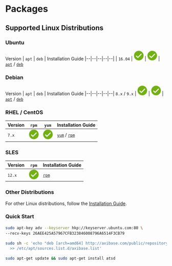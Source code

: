 # Packages

## Supported Linux Distributions

### **Ubuntu**

 Version | `apt` | `deb` | Installation Guide
|--|--|--|--|--|
| `16.04` | ![](../images/ok.svg) | [![](../images/ok.svg)](https://axibase.com/public/atsd_deb_latest.htm) |  [`apt`](./ubuntu-debian-apt.md) / [`deb`](./ubuntu-debian-deb.md)

### **Debian**

 Version | `apt` | `deb` | Installation Guide
|--|--|--|--|--|
`8.x` / `9.x` | ![](../images/ok.svg) | [![](../images/ok.svg)](https://axibase.com/public/atsd_deb_latest.htm) |  [`apt`](./ubuntu-debian-apt.md) / [`deb`](./ubuntu-debian-deb.md)

### **RHEL** / **CentOS**

Version | `rpm` | `yum` | Installation Guide
--|--|--|--|
 `7.x`| ![](../images/ok.svg) | [![](../images/ok.svg)](https://axibase.com/public/atsd_rpm_sles_latest.htm) | [`yum`](./redhat-centos-yum.md) / [`rpm`](./redhat-centos-rpm.md)

### **SLES**

Version | `rpm` | Installation Guide
--|--|--|
`12.x` | [![](../images/ok.svg)](https://axibase.com/public/atsd_rpm_sles_latest.htm) |  [`rpm`](./sles-rpm.md)

### Other Distributions

For other Linux distributions, follow the [Installation Guide](./other-distributions.md).

### Quick Start

```bash
sudo apt-key adv --keyserver hkp://keyserver.ubuntu.com:80 \
--recv-keys 26AEE425A57967CFB323846008796A6514F3CB79
```

```bash
sudo sh -c 'echo "deb [arch=amd64] http://axibase.com/public/repository/deb/ ./" \
  >> /etc/apt/sources.list.d/axibase.list'
```

```bash
sudo apt-get update && sudo apt-get install atsd
```
